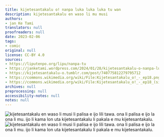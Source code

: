 ```yaml
---
title: kijetesantakalu o! nanpa luka luka luka tu wan
description: kijetesantakalu en waso li mu musi
authors:
- jan Ke Tami
translators: null
proofreaders: null
date: 2023-02-06
tags:
- comic
original: null
license: CC-BY 4.0
sources:
- https://liputenpo.org/lipu/nanpa-tu
- https://janketami.wordpress.com/2024/01/28/kijetesantakalu-o-nanpa-luka-luka-luka-tu-wan/
- https://kijetesantakalu-o.tumblr.com/post/740775812279795712
- https://commons.wikimedia.org/wiki/File:Kijetesantakalu_o!_-_ep18.png
- https://commons.wikimedia.org/wiki/File:Kijetesantakalu_o!_-_ep18_(sitelen_pona).png
archives: null
preprocessing: null
accessibility-notes: null
notes: null
---
```


![kijetesantakalu en waso li musi li palisa e ijo lili tawa. ona li palisa e ijo la ona li mu. ijo li kama lon uta kijetesantakalu li pakala e mu kijetesantakalu.](https://upload.wikimedia.org/wikipedia/commons/2/2e/Kijetesantakalu_o%21_-_ep18.png)
![kijetesantakalu en waso li musi li palisa e ijo lili tawa. ona li palisa e ijo la ona li mu. ijo li kama lon uta kijetesantakalu li pakala e mu kijetesantakalu.](https://upload.wikimedia.org/wikipedia/commons/9/99/Kijetesantakalu_o%21_-_ep18_%28sitelen_pona%29.png)